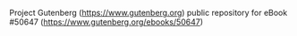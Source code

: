 Project Gutenberg (https://www.gutenberg.org) public repository for
eBook #50647 (https://www.gutenberg.org/ebooks/50647)
